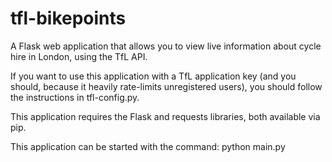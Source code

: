 # tfl-bikepoints
A Flask web application that allows you to view live information about cycle hire in London, using the TfL API.

If you want to use this application with a TfL application key (and you should, because it heavily rate-limits unregistered users), you should follow the instructions in tfl-config.py.

This application requires the Flask and requests libraries, both available via pip. 

This application can be started with the command:
    python main.py
